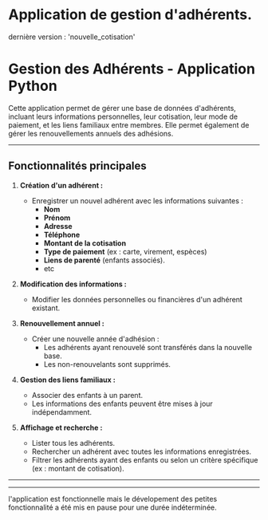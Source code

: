 # Application de gestion d'adhérents.
dernière version : 'nouvelle_cotisation'

# Gestion des Adhérents - Application Python

Cette application permet de gérer une base de données d'adhérents, incluant leurs informations personnelles, leur cotisation, leur mode de paiement, et les liens familiaux entre membres. Elle permet également de gérer les renouvellements annuels des adhésions.

---

## Fonctionnalités principales

1. **Création d'un adhérent :**
   - Enregistrer un nouvel adhérent avec les informations suivantes :
     - **Nom**
     - **Prénom**
     - **Adresse**
     - **Téléphone**
     - **Montant de la cotisation**
     - **Type de paiement** (ex : carte, virement, espèces)
     - **Liens de parenté** (enfants associés).
     -  etc

2. **Modification des informations :**
   - Modifier les données personnelles ou financières d'un adhérent existant.

3. **Renouvellement annuel :**
   - Créer une nouvelle année d'adhésion :
     - Les adhérents ayant renouvelé sont transférés dans la nouvelle base.
     - Les non-renouvelants sont supprimés.

4. **Gestion des liens familiaux :**
   - Associer des enfants à un parent.
   - Les informations des enfants peuvent être mises à jour indépendamment.

5. **Affichage et recherche :**
   - Lister tous les adhérents.
   - Rechercher un adhérent avec toutes les informations enregistrées.
   - Filtrer les adhérents ayant des enfants ou selon un critère spécifique (ex : montant de cotisation).

---



---------------------------------------------------------------------------------------------------------------------------

l'application est fonctionnelle mais le dévelopement des petites fonctionnalité a été mis en pause pour une durée indéterminée.

